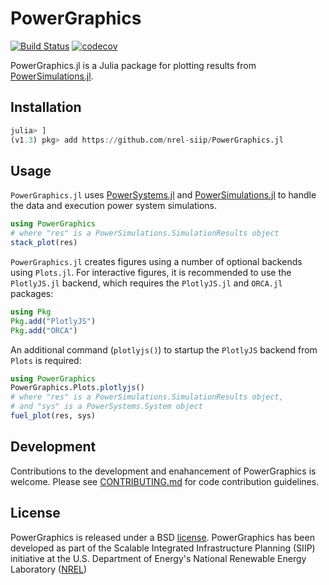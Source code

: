 # PowerGraphics

[![Build Status](https://img.shields.io/travis/com/nrel-siip/PowerGraphics.jl/master.svg)](https://travis-ci.com/nrel-siip/PowerGraphics.jl)
[![codecov](https://codecov.io/gh/nrel-siip/PowerGraphics.jl/branch/master/graph/badge.svg)](https://codecov.io/gh/nrel-siip/PowerGraphics.jl)

PowerGraphics.jl is a Julia package for plotting results from [PowerSimulations.jl](https://github.com/NREL/PowerSimulations.jl).

## Installation

```julia
julia> ]
(v1.3) pkg> add https://github.com/nrel-siip/PowerGraphics.jl
```
## Usage

`PowerGraphics.jl` uses [PowerSystems.jl](https://github.com/NREL/PowerSystems.jl) and [PowerSimulations.jl](https://github.com/NREL/PowerSimulations.jl) to handle the data and execution power system simulations.

```julia
using PowerGraphics
# where "res" is a PowerSimulations.SimulationResults object
stack_plot(res)
```

`PowerGraphics.jl` creates figures using a number of optional backends using `Plots.jl`. For interactive figures, it is recommended to use the `PlotlyJS.jl` backend, which requires the `PlotlyJS.jl` and `ORCA.jl` packages:

```julia
using Pkg
Pkg.add("PlotlyJS")
Pkg.add("ORCA")
```

An additional command (`plotlyjs()`) to startup the `PlotlyJS` backend from `Plots` is required:

```julia
using PowerGraphics
PowerGraphics.Plots.plotlyjs()
# where "res" is a PowerSimulations.SimulationResults object,
# and "sys" is a PowerSystems.System object
fuel_plot(res, sys)
```

## Development

Contributions to the development and enahancement of PowerGraphics is welcome. Please see [CONTRIBUTING.md](https://github.com/NREL-SIIP/PowerGraphics.jl/blob/master/CONTRIBUTING.md) for code contribution guidelines.

## License

PowerGraphics is released under a BSD [license](https://github.com/nrel-siip/PowerGraphics.jl/blob/master/LICENSE). PowerGraphics has been developed as part of the Scalable Integrated Infrastructure Planning (SIIP)
initiative at the U.S. Department of Energy's National Renewable Energy Laboratory ([NREL](https://www.nrel.gov/))

